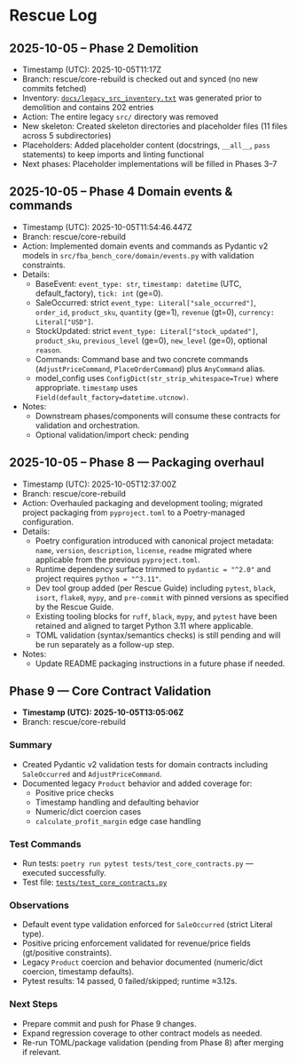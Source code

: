 # Rescue Log

## 2025-10-05 – Phase 2 Demolition

- Timestamp (UTC): 2025-10-05T11:17Z
- Branch: rescue/core-rebuild is checked out and synced (no new commits fetched)
- Inventory: [`docs/legacy_src_inventory.txt`](docs/legacy_src_inventory.txt:1) was generated prior to demolition and contains 202 entries
- Action: The entire legacy `src/` directory was removed
- New skeleton: Created skeleton directories and placeholder files (11 files across 5 subdirectories)
- Placeholders: Added placeholder content (docstrings, `__all__`, `pass` statements) to keep imports and linting functional
- Next phases: Placeholder implementations will be filled in Phases 3–7

## 2025-10-05 – Phase 4 Domain events & commands

- Timestamp (UTC): 2025-10-05T11:54:46.447Z
- Branch: rescue/core-rebuild
- Action: Implemented domain events and commands as Pydantic v2 models in `src/fba_bench_core/domain/events.py` with validation constraints.
- Details:
  - BaseEvent: `event_type: str`, `timestamp: datetime` (UTC, default_factory), `tick: int` (ge=0).
  - SaleOccurred: strict `event_type: Literal["sale_occurred"]`, `order_id`, `product_sku`, `quantity` (ge=1), `revenue` (gt=0), `currency: Literal["USD"]`.
  - StockUpdated: strict `event_type: Literal["stock_updated"]`, `product_sku`, `previous_level` (ge=0), `new_level` (ge=0), optional `reason`.
  - Commands: Command base and two concrete commands (`AdjustPriceCommand`, `PlaceOrderCommand`) plus `AnyCommand` alias.
  - model_config uses `ConfigDict(str_strip_whitespace=True)` where appropriate. `timestamp` uses `Field(default_factory=datetime.utcnow)`.
- Notes:
  - Downstream phases/components will consume these contracts for validation and orchestration.
  - Optional validation/import check: pending

## 2025-10-05 – Phase 8 — Packaging overhaul

- Timestamp (UTC): 2025-10-05T12:37:00Z
- Branch: rescue/core-rebuild
- Action: Overhauled packaging and development tooling; migrated project packaging from `pyproject.toml` to a Poetry-managed configuration.
- Details:
  - Poetry configuration introduced with canonical project metadata: `name`, `version`, `description`, `license`, `readme` migrated where applicable from the previous `pyproject.toml`.
  - Runtime dependency surface trimmed to `pydantic = "^2.0"` and project requires `python = "^3.11"`.
  - Dev tool group added (per Rescue Guide) including `pytest`, `black`, `isort`, `flake8`, `mypy`, and `pre-commit` with pinned versions as specified by the Rescue Guide.
  - Existing tooling blocks for `ruff`, `black`, `mypy`, and `pytest` have been retained and aligned to target Python 3.11 where applicable.
  - TOML validation (syntax/semantics checks) is still pending and will be run separately as a follow-up step.
- Notes:
  - Update README packaging instructions in a future phase if needed.

## Phase 9 — Core Contract Validation

- **Timestamp (UTC): 2025-10-05T13:05:06Z**
- Branch: rescue/core-rebuild

### Summary

- Created Pydantic v2 validation tests for domain contracts including `SaleOccurred` and `AdjustPriceCommand`.
- Documented legacy `Product` behavior and added coverage for:
  - Positive price checks
  - Timestamp handling and defaulting behavior
  - Numeric/dict coercion cases
  - `calculate_profit_margin` edge case handling

### Test Commands

- Run tests: `poetry run pytest tests/test_core_contracts.py` — executed successfully.
- Test file: [`tests/test_core_contracts.py`](tests/test_core_contracts.py:1)

### Observations

- Default event type validation enforced for `SaleOccurred` (strict Literal type).
- Positive pricing enforcement validated for revenue/price fields (gt/positive constraints).
- Legacy `Product` coercion and behavior documented (numeric/dict coercion, timestamp defaults).
- Pytest results: 14 passed, 0 failed/skipped; runtime ≈3.12s.

### Next Steps

- Prepare commit and push for Phase 9 changes.
- Expand regression coverage to other contract models as needed.
- Re-run TOML/package validation (pending from Phase 8) after merging if relevant.
